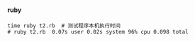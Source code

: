 #### ruby
```
time ruby t2.rb  # 测试程序本机执行时间
# ruby t2.rb  0.07s user 0.02s system 96% cpu 0.098 total
```